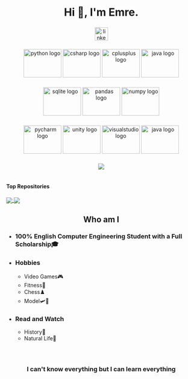 <h1 align="center">Hi 👋, I'm Emre.</h1>

###

<div align="center">
  <a href="https://www.linkedin.com/in/mehmet-emre-kayacan-5a4556254/" target="_blank">
    <img src="https://img.shields.io/static/v1?message=LinkedIn&logo=linkedin&label=&color=0077B5&logoColor=white&labelColor=&style=for-the-badge" height="35" alt="linkedin logo"  />
  </a>
</div>

###

<div align="center">
  <img src="https://cdn.jsdelivr.net/gh/devicons/devicon/icons/python/python-original-wordmark.svg" height="75" width="100" alt="python logo"  />
  <img src="https://cdn.jsdelivr.net/gh/devicons/devicon/icons/csharp/csharp-original.svg" height="75" width="100" alt="csharp logo"  />
  <img src="https://cdn.jsdelivr.net/gh/devicons/devicon/icons/cplusplus/cplusplus-original.svg" height="75" width="100" alt="cplusplus logo"  />
  <img src="https://cdn.jsdelivr.net/gh/devicons/devicon/icons/java/java-original-wordmark.svg" height="75" width="100" alt="java logo"  />

  ###

  <img src="https://cdn.jsdelivr.net/gh/devicons/devicon/icons/sqlite/sqlite-original-wordmark.svg" height="75" width="100" alt="sqlite logo"  />
  <img src="https://cdn.jsdelivr.net/gh/devicons/devicon/icons/pandas/pandas-original-wordmark.svg" height="75" width="100" alt="pandas logo"  />
  <img src="https://cdn.jsdelivr.net/gh/devicons/devicon/icons/numpy/numpy-original-wordmark.svg" height="75" width="100" alt="numpy logo"  />  
  
  ###
  
  <img src="https://cdn.jsdelivr.net/gh/devicons/devicon/icons/pycharm/pycharm-original-wordmark.svg" height="75" width="100" alt="pycharm logo"  />
  <img src="https://cdn.jsdelivr.net/gh/devicons/devicon/icons/unity/unity-original-wordmark.svg" height="75" width="100" alt="unity logo"  />
  <img src="https://cdn.jsdelivr.net/gh/devicons/devicon/icons/vscode/vscode-original-wordmark.svg" height="75" width="100" alt="visualstudio logo"  />
  <img src="https://cdn.jsdelivr.net/gh/devicons/devicon/icons/visualstudio/visualstudio-plain-wordmark.svg" height="75" width="100" alt="java logo"  />
  
  
</div>

###

<div align="center">
  <img align="center" src="https://github-readme-stats.vercel.app/api/top-langs/?username=mehmetemrekayacan&layout=compact&theme=highcontrast&hide_border=true" />
</div>


<br> 

#### Top Repositories

<a href="https://github.com/mehmetemrekayacan/Asker-Dogrulama">
  <img align="center" src="https://github-readme-stats.vercel.app/api/pin/?username=mehmetemrekayacan&repo=Asker-Dogrulama&theme=highcontrast" />
</a>

<a href="https://github.com/mehmetemrekayacan/BlackJack-GUI">
  <img align="center" src="https://github-readme-stats.vercel.app/api/pin/?username=mehmetemrekayacan&repo=BlackJack-GUI&theme=highcontrast" />
</a>


##

<h2 align="center">Who am I</h2>
<ul>
  <li>
    <h3>100% English Computer Engineering Student with a Full Scholarship🎓</h3>
  </li>
  <li>
    <h3>Hobbies</h3>
    <ul>
      <li>Video Games🎮</li>
      <li>Fitness💪</li>
      <li>Chess♟️</li>
      <li>Model🛩️🚢</li>
    </ul>
  </li>
  <li>
    <h3>Read and Watch</h3>
    <ul>
      <li>History📜</li>
      <li>Natural Life🦁</li>
    </ul>
  </li>
</ul>

###
<br> 

<h3 align="center">I can't know everything but I can learn everything</h3>





